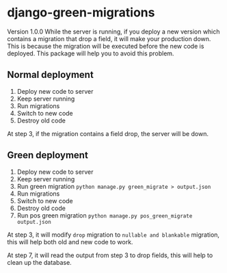 # django-green-migrations
Version 1.0.0
While the server is running,
if you deploy a new version which contains a migration that drop a field, it will make your production down. 
This is because the migration will be executed before the new code is deployed.
This package will help you to avoid this problem.

## Normal deployment
1. Deploy new code to server
2. Keep server running
3. Run migrations
4. Switch to new code
5. Destroy old code

At step 3, if the migration contains a field drop, the server will be down.

## Green deployment
1. Deploy new code to server
2. Keep server running
3. Run green migration ```python manage.py green_migrate > output.json```
4. Run migrations
5. Switch to new code
6. Destroy old code
7. Run pos green migration ```python manage.py pos_green_migrate output.json```

At step 3, it will modify `drop` migration to `nullable and blankable` migration, this will help both old and new code to work.

At step 7, it will read the output from step 3 to drop fields, this will help to clean up the database.